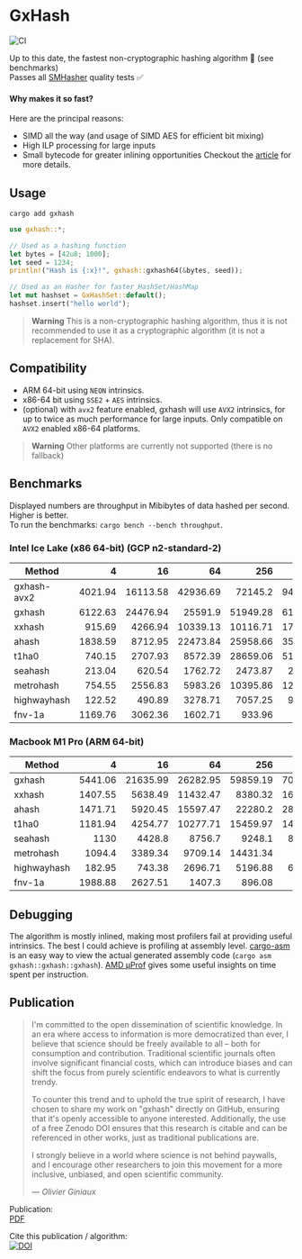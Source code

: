 # GxHash
![CI](https://github.com/ogxd/gxhash-rust/actions/workflows/rust.yml/badge.svg)

Up to this date, the fastest non-cryptographic hashing algorithm 🚀 (see benchmarks)  
Passes all [SMHasher](https://github.com/rurban/smhasher) quality tests ✅

#### Why makes it so fast?
Here are the principal reasons:
- SIMD all the way (and usage of SIMD AES for efficient bit mixing)
- High ILP processing for large inputs
- Small bytecode for greater inlining opportunities
Checkout the [article](https://github.com/ogxd/gxhash-rust/blob/main/article/article.pdf) for more details.

## Usage
```
cargo add gxhash
```

```rust
use gxhash::*;

// Used as a hashing function
let bytes = [42u8; 1000];
let seed = 1234;
println!("Hash is {:x}!", gxhash::gxhash64(&bytes, seed));

// Used as an Hasher for faster HashSet/HashMap
let mut hashset = GxHashSet::default();
hashset.insert("hello world");
```

> **Warning**
> This is a non-cryptographic hashing algorithm, thus it is not recommended to use it as a cryptographic algorithm (it is not a replacement for SHA).

## Compatibility
- ARM 64-bit using `NEON` intrinsics.
- x86-64 bit using `SSE2` + `AES` intrinsics.
- (optional) with `avx2` feature enabled, gxhash will use `AVX2` intrinsics, for up to twice as much performance for large inputs. Only compatible on `AVX2` enabled x86-64 platforms.

> **Warning**
> Other platforms are currently not supported (there is no fallback)

## Benchmarks
Displayed numbers are throughput in Mibibytes of data hashed per second. Higher is better.  
To run the benchmarks: `cargo bench --bench throughput`.

### Intel Ice Lake (x86 64-bit) (GCP n2-standard-2)

| Method      |       4 |       16 |       64 |      256 |     1024 |     4096 |    16384 |
|-------------|--------:|---------:|---------:|---------:|---------:|---------:|---------:|
| gxhash-avx2 | 4021.94 | 16113.58 | 42936.69 |  72145.2 | 94127.12 | 98261.24 | 100333.4 |
| gxhash      | 6122.63 | 24476.94 |  25591.9 | 51949.28 | 61253.58 | 64774.75 | 65708.38 |
| xxhash      |  915.69 |  4266.94 | 10339.13 | 10116.71 | 17164.93 | 20135.65 | 22834.07 |
| ahash       | 1838.59 |  8712.95 | 22473.84 | 25958.66 | 35090.25 | 38440.04 |  39308.7 |
| t1ha0       |  740.15 |  2707.93 |  8572.39 | 28659.06 | 51202.34 | 59918.76 | 65902.36 |
| seahash     |  213.04 |   620.54 |  1762.72 |  2473.87 |  2761.71 |  2837.24 |  2860.51 |
| metrohash   |  754.55 |  2556.83 |  5983.26 | 10395.86 | 12738.02 | 13492.63 | 13624.54 |
| highwayhash |  122.52 |   490.89 |  3278.71 |  7057.25 |  9726.72 | 10743.01 | 11036.79 |
| fnv-1a      | 1169.76 |  3062.36 |  1602.71 |   933.96 |   833.82 |   811.77 |   808.07 |

### Macbook M1 Pro (ARM 64-bit)

| Method             |       4 |       16 |       64 |      256 |     1024 |     4096 |    16384 |
|--------------------|--------:|---------:|---------:|---------:|---------:|---------:|---------:|
| gxhash             | 5441.06 | 21635.99 | 26282.95 | 59859.19 | 70175.71 | 74723.96 | 75020.74 |
| xxhash             | 1407.55 |  5638.49 | 11432.47 |  8380.32 | 16289.65 | 18690.69 | 19310.57 |
| ahash              | 1471.71 |  5920.45 | 15597.47 |  22280.2 | 28672.62 |    29631 | 31174.07 |
| t1ha0              | 1181.94 |  4254.77 | 10277.71 | 15459.97 | 14120.73 | 13741.89 |  13743.4 |
| seahash            |    1130 |   4428.8 |   8756.7 |   9248.1 |  8357.73 |  8085.24 |   8056.4 |
| metrohash          |  1094.4 |  3389.34 |  9709.14 | 14431.34 |    17470 | 17679.48 |  17931.1 |
| highwayhash        |  182.95 |   743.38 |  2696.71 |  5196.88 |  6573.42 |  7061.91 |  7170.97 |
| fnv-1a             | 1988.88 |  2627.51 |   1407.3 |   896.08 |   777.74 |   753.23 |   745.68 |

## Debugging
The algorithm is mostly inlined, making most profilers fail at providing useful intrinsics. The best I could achieve is profiling at assembly level. [cargo-asm](https://github.com/gnzlbg/cargo-asm) is an easy way to view the actual generated assembly code (`cargo asm gxhash::gxhash::gxhash`). [AMD μProf](https://www.amd.com/en/developer/uprof.html) gives some useful insights on time spent per instruction.

## Publication
> I'm committed to the open dissemination of scientific knowledge. In an era where access to information is more democratized than ever, I believe that science should be freely available to all – both for consumption and contribution. Traditional scientific journals often involve significant financial costs, which can introduce biases and can shift the focus from purely scientific endeavors to what is currently trendy. 
>
> To counter this trend and to uphold the true spirit of research, I have chosen to share my work on "gxhash" directly on GitHub, ensuring that it's openly accessible to anyone interested. Additionally, the use of a free Zenodo DOI ensures that this research is citable and can be referenced in other works, just as traditional publications are. 
>
> I strongly believe in a world where science is not behind paywalls, and I encourage other researchers to join this movement for a more inclusive, unbiased, and open scientific community.
>
> _— Olivier Giniaux_

Publication:  
[PDF](https://github.com/ogxd/gxhash-rust/blob/main/article/article.pdf)

Cite this publication / algorithm:  
[![DOI](https://zenodo.org/badge/690754256.svg)](https://zenodo.org/badge/latestdoi/690754256)

